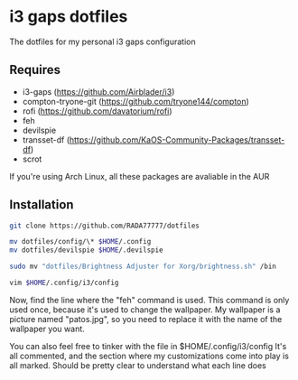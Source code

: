 # i3 gaps dotfiles

The dotfiles for my personal i3 gaps configuration

## Requires

* i3-gaps (https://github.com/Airblader/i3)
* compton-tryone-git (https://github.com/tryone144/compton)
* rofi (https://github.com/davatorium/rofi)
* feh
* devilspie 
* transset-df (https://github.com/KaOS-Community-Packages/transset-df)
* scrot

If you're using Arch Linux, all these packages are avaliable in the AUR

## Installation

```bash
git clone https://github.com/RADA77777/dotfiles

mv dotfiles/config/\* $HOME/.config
mv dotfiles/devilspie $HOME/.devilspie

sudo mv "dotfiles/Brightness Adjuster for Xorg/brightness.sh" /bin

vim $HOME/.config/i3/config
```

Now, find the line where the "feh" command is used. This command is only used once, because it's used to change the wallpaper.
My wallpaper is a picture named "patos.jpg", so you need to replace it with the name of the wallpaper you want.

You can also feel free to tinker with the file in $HOME/.config/i3/config
It's all commented, and the section where my customizations come into play is all marked. Should be pretty clear to understand
what each line does
